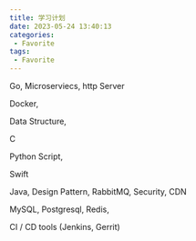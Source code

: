```yaml
---
title: 学习计划
date: 2023-05-24 13:40:13
categories:
 - Favorite
tags:
 - Favorite
---
```


Go, Microserviecs, http Server	

Docker, 

Data Structure, 

C

Python Script, 

Swift

Java, Design Pattern, RabbitMQ, Security, CDN

MySQL, Postgresql, Redis, 

CI / CD tools (Jenkins, Gerrit)